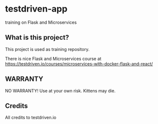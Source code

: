 # testdriven-app
training on Flask and Microservices

## What is this project?
This project is used as training repository.

There is nice Flask and Microservices course at https://testdriven.io/courses/microservices-with-docker-flask-and-react/

## WARRANTY
NO WARRANTY! Use at your own risk. Kittens may die.

## Credits
All credits to testdriven.io
